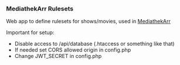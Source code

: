 ### MediathekArr Rulesets

Web app to define rulesets for shows/movies, used in [MediathekArr](https://github.com/PCJones/mediathekarr)

Important for setup:
- Disable access to /api/database (.htaccess or something like that)
- If needed set CORS allowed origin in config.php
- Change JWT_SECRET in config.php
